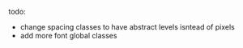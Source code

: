 todo:
- change spacing classes to have abstract levels isntead of pixels
- add more font global classes


